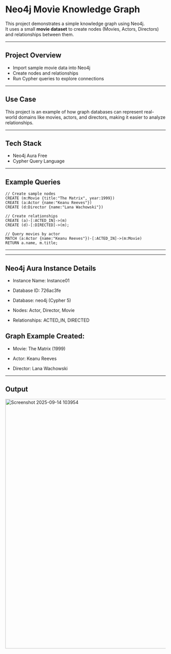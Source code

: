 # Neo4j Movie Knowledge Graph

This project demonstrates a simple knowledge graph using Neo4j.  
It uses a small **movie dataset** to create nodes (Movies, Actors, Directors) and relationships between them.

---

## Project Overview
- Import sample movie data into Neo4j
- Create nodes and relationships
- Run Cypher queries to explore connections

---

## Use Case
This project is an example of how graph databases can represent real-world domains like movies, actors, and directors, making it easier to analyze relationships.

---

## Tech Stack
- Neo4j Aura Free
- Cypher Query Language

---

## Example Queries
```cypher
// Create sample nodes
CREATE (m:Movie {title:"The Matrix", year:1999})
CREATE (a:Actor {name:"Keanu Reeves"})
CREATE (d:Director {name:"Lana Wachowski"})

// Create relationships
CREATE (a)-[:ACTED_IN]->(m)
CREATE (d)-[:DIRECTED]->(m);

// Query movies by actor
MATCH (a:Actor {name:"Keanu Reeves"})-[:ACTED_IN]->(m:Movie)
RETURN a.name, m.title;
```
***
---
## Neo4j Aura Instance Details

- Instance Name: Instance01

- Database ID: 726ac3fe

- Database: neo4j (Cypher 5)

- Nodes: Actor, Director, Movie

- Relationships: ACTED_IN, DIRECTED

## Graph Example Created:

- Movie: The Matrix (1999)

- Actor: Keanu Reeves

- Director: Lana Wachowski
---

## Output

<img width="1640" height="781" alt="Screenshot 2025-09-14 103954" src="https://github.com/user-attachments/assets/7afed1f2-43b0-4560-b00e-b821667556ed" />

